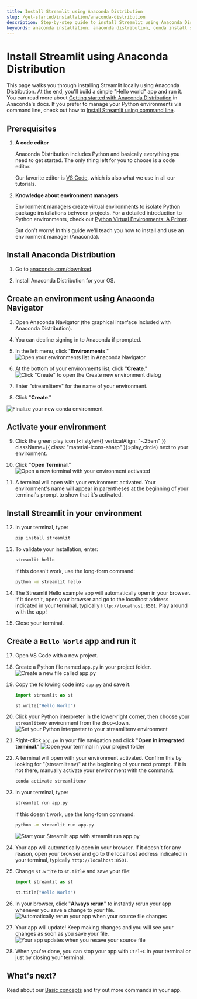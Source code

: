 ```yaml
---
title: Install Streamlit using Anaconda Distribution
slug: /get-started/installation/anaconda-distribution
description: Step-by-step guide to install Streamlit using Anaconda Distribution and build your first Hello World app.
keywords: anaconda installation, anaconda distribution, conda install streamlit, anaconda streamlit, environment management, hello world app
---
```


# Install Streamlit using Anaconda Distribution

This page walks you through installing Streamlit locally using Anaconda Distribution. At the end, you'll build a simple "Hello world" app and run it. You can read more about [Getting started with Anaconda Distribution](https://docs.anaconda.com/free/anaconda/getting-started/) in Anaconda's docs. If you prefer to manage your Python environments via command line, check out how to [Install Streamlit using command line](/get-started/installation/command-line).

## Prerequisites

1. **A code editor**

   Anaconda Distribution includes Python and basically everything you need to get started.
   The only thing left for you to choose is a code editor.

   Our favorite editor is [VS Code](https://code.visualstudio.com/download), which is also what we
   use in all our tutorials.

1. **Knowledge about environment managers**

   Environment managers create virtual environments to isolate Python package installations between
   projects. For a detailed introduction to Python environments, check out
   [Python Virtual Environments: A Primer](https://realpython.com/python-virtual-environments-a-primer/).

   But don't worry! In this guide we'll teach you how to install and use an environment manager
   (Anaconda).

## Install Anaconda Distribution

1. Go to [anaconda.com/download](https://www.anaconda.com/download).

2. Install Anaconda Distribution for your OS.

## Create an environment using Anaconda Navigator

3. Open Anaconda Navigator (the graphical interface included with Anaconda Distribution).

4. You can decline signing in to Anaconda if prompted.

5. In the left menu, click "**Environments**."
   ![Open your environments list in Anaconda Navigator](/images/get-started/Anaconda-Navigator-environment-1.png)

6. At the bottom of your environments list, click "**Create**."
   ![Click "Create" to open the Create new environment dialog](/images/get-started/Anaconda-Navigator-environment-2-create.png)

7. Enter "streamlitenv" for the name of your environment.

8. Click "**Create**."
<div style={{ maxWidth: '50%', margin: 'auto' }}>
    <Image alt="Finalize your new conda environment" src="/images/get-started/Anaconda-Navigator-environment-3-name.png" />
</div>

## Activate your environment

9. Click the green play icon (<i style={{ verticalAlign: "-.25em" }} className={{ class: "material-icons-sharp" }}>play_circle</i>) next to your environment.

10. Click "**Open Terminal**."
    ![Open a new terminal with your environment activated](/images/get-started/Anaconda-Navigator-environment-6-activate.png)

11. A terminal will open with your environment activated. Your environment's name will appear in parentheses at the beginning of your terminal's prompt to show that it's activated.

## Install Streamlit in your environment

12. In your terminal, type:

    ```bash
    pip install streamlit
    ```

13. To validate your installation, enter:

    ```bash
    streamlit hello
    ```

    If this doesn't work, use the long-form command:

    ```bash
    python -m streamlit hello
    ```

14. The Streamlit Hello example app will automatically open in your browser. If it doesn't, open your browser and go to the localhost address indicated in your terminal, typically `http://localhost:8501`. Play around with the app!

15. Close your terminal.

## Create a `Hello World` app and run it

17. Open VS Code with a new project.

18. Create a Python file named `app.py` in your project folder.
    ![Create a new file called app.py](/images/get-started/hello-world-1-new-file.png)

19. Copy the following code into `app.py` and save it.

    ```python
    import streamlit as st

    st.write("Hello World")
    ```

20. Click your Python interpreter in the lower-right corner, then choose your `streamlitenv` environment from the drop-down.
    ![Set your Python interpreter to your `streamlitenv` environment](/images/get-started/hello-world-3-change-interpreter.png)

21. Right-click `app.py` in your file navigation and click "**Open in integrated terminal**."
    ![Open your terminal in your project folder](/images/get-started/hello-world-4-open-terminal.png)

22. A terminal will open with your environment activated. Confirm this by looking for "(streamlitenv)" at the beginning of your next prompt.
    If it is not there, manually activate your environment with the command:

    ```bash
    conda activate streamlitenv
    ```

23. In your terminal, type:

    ```bash
    streamlit run app.py
    ```

    If this doesn't work, use the long-form command:

    ```bash
    python -m streamlit run app.py
    ```

    ![Start your Streamlit app with `streamlit run app.py`](/images/get-started/hello-world-5-streamlit-run.png)

24. Your app will automatically open in your browser. If it doesn't for any reason, open your browser and go to the localhost address indicated in your terminal, typically `http://localhost:8501`.

25. Change `st.write` to `st.title` and save your file:

    ```python
    import streamlit as st

    st.title("Hello World")
    ```

26. In your browser, click "**Always rerun**" to instantly rerun your app whenever you save a change to your file.
    ![Automatically rerun your app when your source file changes](/images/get-started/hello-world-6-always-rerun.png)

27. Your app will update! Keep making changes and you will see your changes as soon as you save your file.
    ![Your app updates when you resave your source file](/images/get-started/hello-world-7-updated-app.png)

28. When you're done, you can stop your app with `Ctrl+C` in your terminal or just by closing your terminal.

## What's next?

Read about our [Basic concepts](/get-started/fundamentals/main-concepts) and try out more commands in your app.
